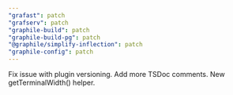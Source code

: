 ```yaml
---
"grafast": patch
"grafserv": patch
"graphile-build": patch
"graphile-build-pg": patch
"@graphile/simplify-inflection": patch
"graphile-config": patch
---
```


Fix issue with plugin versioning. Add more TSDoc comments. New
getTerminalWidth() helper.
